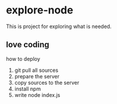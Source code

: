 # explore-node

This is project for exploring what is needed.


## love coding 

how to deploy

1. git pull all sources
2. prepare the server
3. copy sources to the server
4. install npm
5. write node index.js